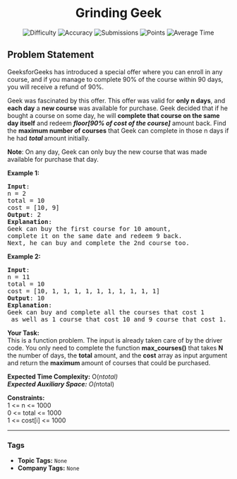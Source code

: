 <h1 align="center">Grinding Geek</h1>

<p align="center">
  <img alt="Difficulty" title="Difficulty" src="https://custom-icon-badges.demolab.com/badge/Difficulty: Medium-1F222E?style=for-the-badge&logoColor=white&logo=fire"/>
  <img alt="Accuracy" title="Accuracy" src="https://custom-icon-badges.demolab.com/badge/Accuracy: 50.0%25-1F222E?style=for-the-badge&logoColor=white&logo=target"/>
  <img alt="Submissions" title="Submissions" src="https://custom-icon-badges.demolab.com/badge/Submissions: 49K+-1F222E?style=for-the-badge&logoColor=white&logo=repo"/>
  <img alt="Points" title="Points" src="https://custom-icon-badges.demolab.com/badge/Points: 4-1F222E?style=for-the-badge&logoColor=white&logo=award"/>
  <img alt="Average Time" title="Average Time" src="https://custom-icon-badges.demolab.com/badge/Average%20Time: N/A-1F222E?style=for-the-badge&logoColor=white&logo=clock"/>
</p>

## Problem Statement

GeeksforGeeks has introduced a special offer where you can enroll in any course, and if you manage to complete 90% of the course within 90 days, you will receive a refund of 90%.

Geek was fascinated by this offer. This offer was valid for <b>only n days</b>, and <b>each day</b> a <b>new course</b> was available for purchase. Geek decided that if he bought a course on some day, he will <b>complete that course on the same day itself</b> and redeem <b><i>floor[90% of cost of the course]</i></b> amount back. Find the <b>maximum number of courses</b> that Geek can complete in those n days if he had <i><b>total </b></i>amount initially.

<b>Note</b>: On any day, Geek can only buy the new course that was made available for purchase that day.

<b>Example 1:</b>

<pre><b>Input</b>:<br>n = 2<br>total = 10<br>cost = [10, 9]<br><b>Output</b>: 2<br><b>Explanation</b>: <br>Geek can buy the first course for 10 amount, <br>complete it on the same date and redeem 9 back. <br>Next, he can buy and complete the 2nd course too.</pre>

<b>Example 2:</b>

<pre><b>Input</b>:<br>n = 11<br>total = 10<br>cost = [10, 1, 1, 1, 1, 1, 1, 1, 1, 1, 1]<br><b>Output</b>: 10<br><b>Explanation</b>: <br>Geek can buy and complete all the courses that cost 1<br> as well as 1 course that cost 10 and 9 course that cost 1.<br></pre>

<b>Your Task:<br></b>This is a function problem. The input is already taken care of by the driver code. You only need to complete the function <b>max_courses</b><b>()</b> that takes <b>N</b> the number of days, the <b>total</b> amount, and the <b>cost</b> array as input argument and return the <b>maximum </b>amount of courses that could be purchased.

<b>Expected Time Complexity:</b> O(n*total)<br><b>Expected Auxiliary Space:</b> O(n*total)<br>

<b>Constraints:<br></b>1 <= n <= 1000<br>0 <= total <= 1000<br>1 <= cost[i] <= 1000


<hr>

### Tags
- **Topic Tags:** `None`
- **Company Tags:** `None`
